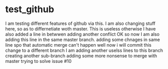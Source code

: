 
# test_github
I am testing different features of github via this. I am also changing stuff here, so as to differnetiate woth master. This is useless otherwise
I have also added a line in betwwen
adding another conflict
OK so now I am also adding this line in the same master branch. adding some chnages in same line spo that automatic merge can't happen
well now i will commit this change to a different branch
I am adding another uselss lines to this branch
creating another sub-branch
adding some more nonsense to merge with master 
trying to solve issue #10
